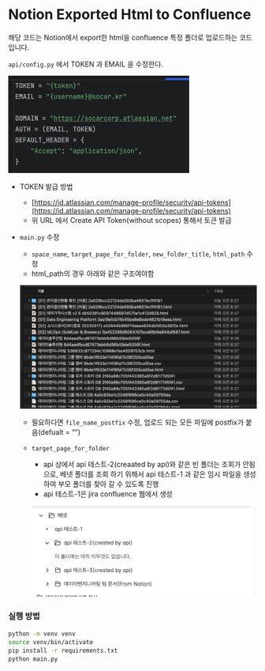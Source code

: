 # Notion Exported Html to Confluence

해당 코드는 Notion에서 export한 html을 confluence 특정 폴더로 업로드하는 코드 입니다.

`api/config.py` 에서 TOKEN 과 EMAIL 을 수정한다.

![image.png](imgs/image.png)

- TOKEN 발급 방법
    - [https://id.atlassian.com/manage-profile/security/api-tokens](https://id.atlassian.com/manage-profile/security/api-tokens)
    - 위 URL 에서 Create API Token(without scopes) 통해서 토큰 발급
- `main.py` 수정
    - `space_name`, `target_page_for_folder`, `new_folder_title`, `html_path` 수정
    - html_path의 경우 아래와 같은 구조여야함
    
    ![image.png](imgs/image%201.png)
    
    - 필요하다면 `file_name_postfix` 수정, 업로드 되는 모든 파일에 postfix가 붙음(defualt = “”)
    - `target_page_for_folder`
        - api 상에서 api 테스트-2(creaated by api)와 같은 빈 폴더는 조회가 안됨으로, 베넷 폴더를 조회 하기 위해서 api 테스트-1 과 같은 임시 파일을 생성하여 부모 폴더를 찾아 갈 수 있도록 진행
        - api 테스트-1은 jira confluence 웹에서 생성
        
        ![image.png](imgs/image%202.png)

### 실행 방법
```bash
python -m venv venv
source venv/bin/activate
pip install -r requirements.txt
python main.py
```